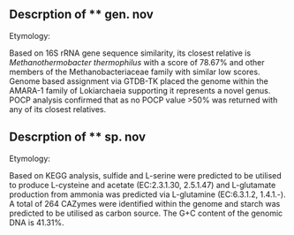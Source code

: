 ## Descrption of ** gen. nov
<!-- 
Genome completeness is ;96.26
Genome contamination is ;5.0
 -->

Etymology: 

Based on 16S rRNA gene sequence similarity, 
its closest relative is
*Methanothermobacter thermophilus* with a score of	78.67% 
and other members of the Methanobacteriaceae family with similar low scores. 
Genome based assignment via GTDB-TK placed the genome within the 
AMARA-1 family of Lokiarchaeia supporting it represents a novel genus. 
POCP analysis confirmed that as no POCP value >50% was returned with any of its closest relatives.


## Descrption of ** sp. nov

Etymology: 

Based on KEGG analysis,
sulfide and L-serine were predicted to be utilised to produce L-cysteine and acetate (EC:2.3.1.30, 2.5.1.47)
and L-glutamate production from ammonia was predicted via L-glutamine (EC:6.3.1.2, 1.4.1.-).
A total of 264 CAZymes were identified within the genome and 
starch was predicted to be utilised as carbon source.
The G+C content of the genomic DNA is 41.31%.

